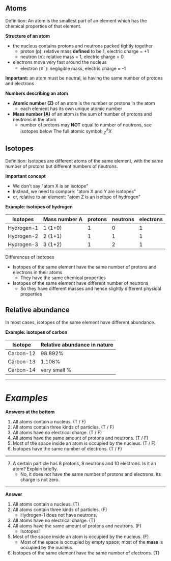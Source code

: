 ## Atoms

Definition: An atom is the smallest part of an element which has the chemical properties of that element.

**Structure of an atom**
- the nucleus contains protons and neutrons packed tightly together
	- proton (p): relative mass **defined** to be 1, electric charge = +1
	- neutron (n): relative mass = 1, electric charge = 0
- electrons move very fast around the nucleus
	- electron ($e^-$): negligible mass, electric charge = -1

**Important:** an atom must be neutral, ie having the same number of protons and electrons

**Numbers describing an atom**
- **Atomic number (Z)** of an atom is the number or protons in the atom
	- each element has its own unique atomic number
- **Mass number (A)** of an atom is the sum of number of protons and neutrons in the atom
	- number of protons may **NOT** equal to number of neutrons, see isotopes below
The full atomic symbol: $^A_ZX$

## Isotopes

Definition: Isotopes are different atoms of the same element, with the same number of protons but different numbers of neutrons.

**Important concept**
- We don't say "atom X is an isotope"
- Instead, we need to compare: "atom X and Y are isotopes"
- or, relative to an element: "atom Z is an isotope of hydrogen"

**Example: isotopes of hydrogen**

| Isotopes   | Mass number A | protons | neutrons | electrons |
| ---------- | ------------- | ------- | -------- | --------- |
| Hydrogen-1 | 1 (1+0)       | 1       | 0        | 1         |
| Hydrogen-2 | 2 (1+1)       | 1       | 1        | 1         |
| Hydrogen-3 | 3 (1+2)       | 1       | 2        | 1         |

Differences of isotopes
- Isotopes of the same element have the same number of protons and electrons in their atoms
	- They have the same chemical properties
- Isotopes of the same element have different number of neutrons
	- So they have different masses and hence slightly different physical properties

## Relative abundance
In most cases, isotopes of the same element have different abundance.

**Example: isotopes of carbon**

| Isotope   | Relative abundance in nature |
| --------- | ---------------------------- |
| Carbon-12 | 98.892%                      |
| Carbon-13 | 1.108%                       |
| Carbon-14 | very small %                 |

---

# *Examples*

**Answers at the bottom**
1. All atoms contain a nucleus. (T / F)
2. All atoms contain three kinds of particles. (T / F)
3. All atoms have no electrical charge. (T / F)
4. All atoms have the same amount of protons and neutrons. (T / F)
5. Most of the space inside an atom is occupied by the nucleus. (T / F)
6. Isotopes have the same number of electrons. (T / F)

---

7. A certain particle has 8 protons, 8 neutrons and 10 electrons. Is it an atom? Explain briefly.
	- No, it does not have the same number of protons and electrons. Its charge is not zero.

---
**Answer**
1. All atoms contain a nucleus. (T)
2. All atoms contain three kinds of particles. (F)
	- Hydrogen-1 does not have neutrons.
3. All atoms have no electrical charge. (T)
4. All atoms have the same amount of protons and neutrons. (F)
	- Isotopes!
5. Most of the space inside an atom is occupied by the nucleus. (F)
	- Most of the space is occupied by empty space; most of the **mass** is occupied by the nucleus.
6. Isotopes of the same element have the same number of electrons. (T)